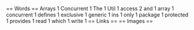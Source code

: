 == Words ==
Arrays 1
Concurrent 1
The 1
Util 1
access 2
and 1
array 1
concurrent 1
defines 1
exclusive 1
generic 1
ins 1
only 1
package 1
protected 1
provides 1
read 1
which 1
write 1
== Links ==
== Images ==
